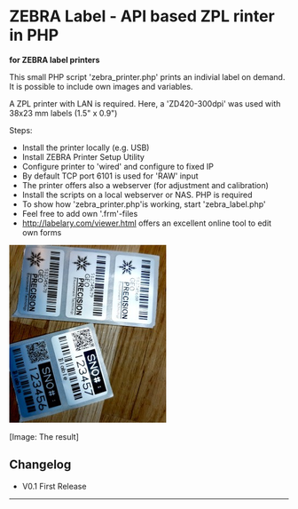 # ZEBRA Label - API based ZPL rinter in PHP #
**for ZEBRA label printers**

This small PHP script 'zebra_printer.php' prints an indivial label on demand.
It is possible to include own images and variables.

A ZPL printer with LAN is required. Here, a 'ZD420-300dpi' was used with 38x23 mm labels (1.5" x 0.9")

Steps:
- Install the printer locally (e.g. USB)
- Install ZEBRA Printer Setup Utility
- Configure printer to 'wired' and configure to fixed IP
- By default TCP port 6101 is used for 'RAW' input
- The printer offers also a webserver (for adjustment and calibration)
- Install the scripts on a local webserver or NAS. PHP is required
- To show how 'zebra_printer.php'is working, start 'zebra_label.php'
- Feel free to add own '.frm'-files
- http://labelary.com/viewer.html offers an excellent online tool to edit own forms


![The result](https://github.com/joembedded/zebra_zpl_php_label/blob/master/docu/labels.jpg)

[Image: The result]


## Changelog ##
- V0.1  First Release

---



